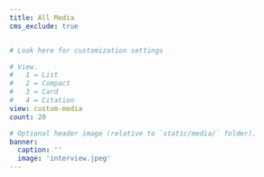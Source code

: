 ```yaml
---
title: All Media
cms_exclude: true


# Look here for customization settings

# View.
#   1 = List
#   2 = Compact
#   3 = Card
#   4 = Citation
view: custom-media
count: 20

# Optional header image (relative to `static/media/` folder).
banner:
  caption: ''
  image: 'interview.jpeg'
---
```

